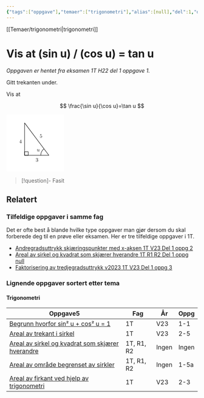 ```yaml
---
{"tags":["oppgave"],"temaer":["trigonometri"],"alias":[null],"del":1,"oppgave":1,"fag":"1t","eksamen":"h22","dg-publish":true,"title":"Vis at (sin u) / (cos u) = tan u","date":"2023-05-31","modified":"2023-05-31","permalink":"/vis-at-sin-u-delt-pa-cos-u-er-tan-u/","dgPassFrontmatter":true}
---
```


[[Temaer/trigonometri\|trigonometri]] 

# Vis at (sin u) / (cos u) = tan u
<p><span><em>Oppgaven er hentet fra eksamen 1T H22 del 1 oppgave 1.</em></span></p>
Gitt trekanten under.

Vis at

$$
\frac{\sin u}{\cos u}=\tan u
$$

<?xml version="1.0" encoding="UTF-8"?>
<svg xmlns="http://www.w3.org/2000/svg" xmlns:xlink="http://www.w3.org/1999/xlink" width="114pt" height="114pt" viewBox="0 0 114 114" version="1.1">
<defs>
<g>
<symbol overflow="visible" id="glyph0-0">
<path style="stroke:none;" d=""/>
</symbol>
<symbol overflow="visible" id="glyph0-1">
<path style="stroke:none;" d="M 3.484375 -0.5625 C 3.59375 -0.15625 3.953125 0.109375 4.375 0.109375 C 4.71875 0.109375 4.953125 -0.125 5.109375 -0.4375 C 5.28125 -0.796875 5.40625 -1.40625 5.40625 -1.421875 C 5.40625 -1.53125 5.328125 -1.53125 5.296875 -1.53125 C 5.1875 -1.53125 5.1875 -1.484375 5.15625 -1.34375 C 5.015625 -0.78125 4.828125 -0.109375 4.40625 -0.109375 C 4.203125 -0.109375 4.09375 -0.234375 4.09375 -0.5625 C 4.09375 -0.78125 4.21875 -1.25 4.296875 -1.609375 L 4.578125 -2.6875 C 4.609375 -2.828125 4.703125 -3.203125 4.75 -3.359375 C 4.796875 -3.59375 4.890625 -3.96875 4.890625 -4.03125 C 4.890625 -4.203125 4.75 -4.296875 4.609375 -4.296875 C 4.5625 -4.296875 4.296875 -4.28125 4.21875 -3.953125 C 4.03125 -3.21875 3.59375 -1.46875 3.46875 -0.953125 C 3.453125 -0.90625 3.0625 -0.109375 2.328125 -0.109375 C 1.8125 -0.109375 1.71875 -0.5625 1.71875 -0.921875 C 1.71875 -1.484375 2 -2.265625 2.25 -2.953125 C 2.375 -3.265625 2.421875 -3.40625 2.421875 -3.59375 C 2.421875 -4.03125 2.109375 -4.40625 1.609375 -4.40625 C 0.65625 -4.40625 0.296875 -2.953125 0.296875 -2.875 C 0.296875 -2.765625 0.390625 -2.765625 0.40625 -2.765625 C 0.515625 -2.765625 0.515625 -2.796875 0.5625 -2.953125 C 0.8125 -3.8125 1.203125 -4.1875 1.578125 -4.1875 C 1.671875 -4.1875 1.828125 -4.171875 1.828125 -3.859375 C 1.828125 -3.625 1.71875 -3.328125 1.65625 -3.1875 C 1.28125 -2.1875 1.078125 -1.578125 1.078125 -1.09375 C 1.078125 -0.140625 1.765625 0.109375 2.296875 0.109375 C 2.953125 0.109375 3.3125 -0.34375 3.484375 -0.5625 Z M 3.484375 -0.5625 "/>
</symbol>
<symbol overflow="visible" id="glyph1-0">
<path style="stroke:none;" d=""/>
</symbol>
<symbol overflow="visible" id="glyph1-1">
<path style="stroke:none;" d="M 2.890625 -3.515625 C 3.703125 -3.78125 4.28125 -4.46875 4.28125 -5.265625 C 4.28125 -6.078125 3.40625 -6.640625 2.453125 -6.640625 C 1.453125 -6.640625 0.6875 -6.046875 0.6875 -5.28125 C 0.6875 -4.953125 0.90625 -4.765625 1.203125 -4.765625 C 1.5 -4.765625 1.703125 -4.984375 1.703125 -5.28125 C 1.703125 -5.765625 1.234375 -5.765625 1.09375 -5.765625 C 1.390625 -6.265625 2.046875 -6.390625 2.40625 -6.390625 C 2.828125 -6.390625 3.375 -6.171875 3.375 -5.28125 C 3.375 -5.15625 3.34375 -4.578125 3.09375 -4.140625 C 2.796875 -3.65625 2.453125 -3.625 2.203125 -3.625 C 2.125 -3.609375 1.890625 -3.59375 1.8125 -3.59375 C 1.734375 -3.578125 1.671875 -3.5625 1.671875 -3.46875 C 1.671875 -3.359375 1.734375 -3.359375 1.90625 -3.359375 L 2.34375 -3.359375 C 3.15625 -3.359375 3.53125 -2.6875 3.53125 -1.703125 C 3.53125 -0.34375 2.84375 -0.0625 2.40625 -0.0625 C 1.96875 -0.0625 1.21875 -0.234375 0.875 -0.8125 C 1.21875 -0.765625 1.53125 -0.984375 1.53125 -1.359375 C 1.53125 -1.71875 1.265625 -1.921875 0.984375 -1.921875 C 0.734375 -1.921875 0.421875 -1.78125 0.421875 -1.34375 C 0.421875 -0.4375 1.34375 0.21875 2.4375 0.21875 C 3.65625 0.21875 4.5625 -0.6875 4.5625 -1.703125 C 4.5625 -2.515625 3.921875 -3.296875 2.890625 -3.515625 Z M 2.890625 -3.515625 "/>
</symbol>
<symbol overflow="visible" id="glyph1-2">
<path style="stroke:none;" d="M 2.9375 -1.640625 L 2.9375 -0.78125 C 2.9375 -0.421875 2.90625 -0.3125 2.171875 -0.3125 L 1.96875 -0.3125 L 1.96875 0 C 2.375 -0.03125 2.890625 -0.03125 3.3125 -0.03125 C 3.734375 -0.03125 4.25 -0.03125 4.671875 0 L 4.671875 -0.3125 L 4.453125 -0.3125 C 3.71875 -0.3125 3.703125 -0.421875 3.703125 -0.78125 L 3.703125 -1.640625 L 4.6875 -1.640625 L 4.6875 -1.953125 L 3.703125 -1.953125 L 3.703125 -6.484375 C 3.703125 -6.6875 3.703125 -6.75 3.53125 -6.75 C 3.453125 -6.75 3.421875 -6.75 3.34375 -6.625 L 0.28125 -1.953125 L 0.28125 -1.640625 Z M 2.984375 -1.953125 L 0.5625 -1.953125 L 2.984375 -5.671875 Z M 2.984375 -1.953125 "/>
</symbol>
<symbol overflow="visible" id="glyph1-3">
<path style="stroke:none;" d="M 4.46875 -2 C 4.46875 -3.1875 3.65625 -4.1875 2.578125 -4.1875 C 2.109375 -4.1875 1.671875 -4.03125 1.3125 -3.671875 L 1.3125 -5.625 C 1.515625 -5.5625 1.84375 -5.5 2.15625 -5.5 C 3.390625 -5.5 4.09375 -6.40625 4.09375 -6.53125 C 4.09375 -6.59375 4.0625 -6.640625 3.984375 -6.640625 C 3.984375 -6.640625 3.953125 -6.640625 3.90625 -6.609375 C 3.703125 -6.515625 3.21875 -6.3125 2.546875 -6.3125 C 2.15625 -6.3125 1.6875 -6.390625 1.21875 -6.59375 C 1.140625 -6.625 1.125 -6.625 1.109375 -6.625 C 1 -6.625 1 -6.546875 1 -6.390625 L 1 -3.4375 C 1 -3.265625 1 -3.1875 1.140625 -3.1875 C 1.21875 -3.1875 1.234375 -3.203125 1.28125 -3.265625 C 1.390625 -3.421875 1.75 -3.96875 2.5625 -3.96875 C 3.078125 -3.96875 3.328125 -3.515625 3.40625 -3.328125 C 3.5625 -2.953125 3.59375 -2.578125 3.59375 -2.078125 C 3.59375 -1.71875 3.59375 -1.125 3.34375 -0.703125 C 3.109375 -0.3125 2.734375 -0.0625 2.28125 -0.0625 C 1.5625 -0.0625 0.984375 -0.59375 0.8125 -1.171875 C 0.84375 -1.171875 0.875 -1.15625 0.984375 -1.15625 C 1.3125 -1.15625 1.484375 -1.40625 1.484375 -1.640625 C 1.484375 -1.890625 1.3125 -2.140625 0.984375 -2.140625 C 0.84375 -2.140625 0.5 -2.0625 0.5 -1.609375 C 0.5 -0.75 1.1875 0.21875 2.296875 0.21875 C 3.453125 0.21875 4.46875 -0.734375 4.46875 -2 Z M 4.46875 -2 "/>
</symbol>
</g>
</defs>
<g id="surface3306">
<path style="fill-rule:evenodd;fill:rgb(100%,100%,100%);fill-opacity:1;stroke-width:1.2;stroke-linecap:butt;stroke-linejoin:round;stroke:rgb(100%,100%,100%);stroke-opacity:1;stroke-miterlimit:10;" d="M 29.289062 784.285156 L 29.289062 672.285156 L 141.289062 672.285156 L 141.289062 784.285156 Z M 29.289062 784.285156 " transform="matrix(1,0,0,-1,-28,785)"/>
<path style="fill:none;stroke-width:0.8;stroke-linecap:butt;stroke-linejoin:round;stroke:rgb(0%,0%,0%);stroke-opacity:1;stroke-miterlimit:10;" d="M 64 768 L 64 704 L 112 704 Z M 64 768 " transform="matrix(1,0,0,-1,-28,785)"/>
<path style="fill:none;stroke-width:0.8;stroke-linecap:butt;stroke-linejoin:round;stroke:rgb(0%,0%,0%);stroke-opacity:1;stroke-miterlimit:10;" d="M 96 704 C 96 708.9375 98.28125 713.597656 102.179688 716.628906 " transform="matrix(1,0,0,-1,-28,785)"/>
<g style="fill:rgb(0%,0%,0%);fill-opacity:1;">
  <use xlink:href="#glyph0-1" x="60.211373" y="73.28208"/>
</g>
<g style="fill:rgb(0%,0%,0%);fill-opacity:1;">
  <use xlink:href="#glyph1-1" x="58.002727" y="93.351058"/>
</g>
<g style="fill:rgb(0%,0%,0%);fill-opacity:1;">
  <use xlink:href="#glyph1-2" x="25.521971" y="56.896566"/>
</g>
<g style="fill:rgb(0%,0%,0%);fill-opacity:1;">
  <use xlink:href="#glyph1-3" x="65.940296" y="45.990986"/>
</g>
<path style="fill:none;stroke-width:0.8;stroke-linecap:butt;stroke-linejoin:round;stroke:rgb(0%,0%,0%);stroke-opacity:1;stroke-miterlimit:10;" d="M 64 704 L 64 711.175781 L 71.152344 711.175781 L 71.152344 704 Z M 64 704 " transform="matrix(1,0,0,-1,-28,785)"/>
</g>
</svg>


>[!question]- Fasit
>

## Relatert
<h3><span>Tilfeldige oppgaver i samme fag</span></h3><p><span>Det er ofte best å blande hvilke type oppgaver man gjør dersom du skal forberede deg til en prøve eller eksamen. Her er tre tilfeldige oppgaver i 1T.</span></p><div><ul class="dataview list-view-ul"><li><span><a data-tooltip-position="top" aria-label="Andregradsuttrykk skjæringspunkter med x-aksen.md" data-href="Andregradsuttrykk skjæringspunkter med x-aksen.md" href="Andregradsuttrykk skjæringspunkter med x-aksen.md" class="internal-link" target="_blank" rel="noopener nofollow">Andregradsuttrykk skjæringspunkter med x-aksen 1T V23 Del 1 oppg 2</a></span></li><li><span><a data-tooltip-position="top" aria-label="Areal av sirkel og kvadrat som skjærer hverandre.md" data-href="Areal av sirkel og kvadrat som skjærer hverandre.md" href="Areal av sirkel og kvadrat som skjærer hverandre.md" class="internal-link" target="_blank" rel="noopener nofollow">Areal av sirkel og kvadrat som skjærer hverandre 1T R1 R2 Del 1 oppg null</a></span></li><li><span><a data-tooltip-position="top" aria-label="Faktorisering av tredjegradsuttrykk v2023.md" data-href="Faktorisering av tredjegradsuttrykk v2023.md" href="Faktorisering av tredjegradsuttrykk v2023.md" class="internal-link" target="_blank" rel="noopener nofollow">Faktorisering av tredjegradsuttrykk v2023 1T V23 Del 1 oppg 3</a></span></li></ul></div><h3><span>Lignende oppgaver sortert etter tema</span></h3><h4><span>Trigonometri</span></h4><div><table class="dataview table-view-table"><thead class="table-view-thead"><tr class="table-view-tr-header"><th class="table-view-th"><span>Oppgave</span><span class="dataview small-text">5</span></th><th class="table-view-th"><span>Fag</span></th><th class="table-view-th"><span>År</span></th><th class="table-view-th"><span>Oppg</span></th></tr></thead><tbody class="table-view-tbody"><tr><td><span><a data-tooltip-position="top" aria-label="Begrunn hvorfor sin2 u + cos2 u = 1.md" data-href="Begrunn hvorfor sin2 u + cos2 u = 1.md" href="Begrunn hvorfor sin2 u + cos2 u = 1.md" class="internal-link" target="_blank" rel="noopener nofollow">Begrunn hvorfor sin² u + cos² u = 1</a></span></td><td><span>1T</span></td><td><span>V23</span></td><td><span>1-1</span></td></tr><tr><td><span><a data-tooltip-position="top" aria-label="Areal av trekant i sirkel.md" data-href="Areal av trekant i sirkel.md" href="Areal av trekant i sirkel.md" class="internal-link" target="_blank" rel="noopener nofollow">Areal av trekant i sirkel</a></span></td><td><span>1T</span></td><td><span>V23</span></td><td><span>2-5</span></td></tr><tr><td><span><a data-tooltip-position="top" aria-label="Areal av sirkel og kvadrat som skjærer hverandre.md" data-href="Areal av sirkel og kvadrat som skjærer hverandre.md" href="Areal av sirkel og kvadrat som skjærer hverandre.md" class="internal-link" target="_blank" rel="noopener nofollow">Areal av sirkel og kvadrat som skjærer hverandre</a></span></td><td><span>1T, R1, R2</span></td><td><span>Ingen</span></td><td><span>Ingen</span></td></tr><tr><td><span><a data-tooltip-position="top" aria-label="Areal av område begrenset av sirkler.md" data-href="Areal av område begrenset av sirkler.md" href="Areal av område begrenset av sirkler.md" class="internal-link" target="_blank" rel="noopener nofollow">Areal av område begrenset av sirkler</a></span></td><td><span>1T, R1, R2</span></td><td><span>Ingen</span></td><td><span>1-5a</span></td></tr><tr><td><span><a data-tooltip-position="top" aria-label="Areal av firkant ved hjelp av trigonometri.md" data-href="Areal av firkant ved hjelp av trigonometri.md" href="Areal av firkant ved hjelp av trigonometri.md" class="internal-link" target="_blank" rel="noopener nofollow">Areal av firkant ved hjelp av trigonometri</a></span></td><td><span>1T</span></td><td><span>V23</span></td><td><span>2-3</span></td></tr></tbody></table></div>
